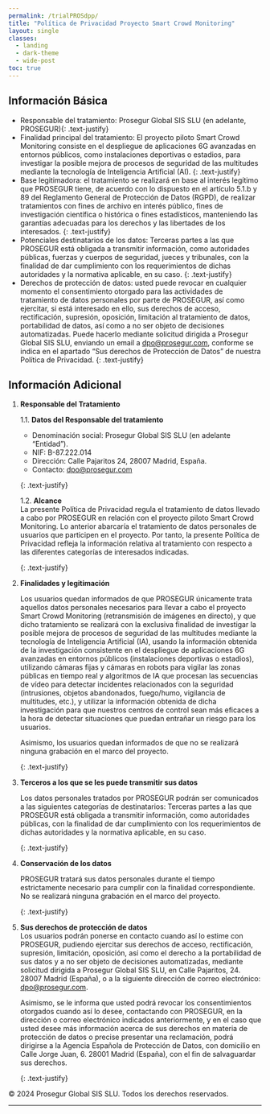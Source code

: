 ```yaml
---
permalink: /trialPROSdpp/
title: "Política de Privacidad Proyecto Smart Crowd Monitoring"
layout: single
classes:
  - landing
  - dark-theme
  - wide-post
toc: true
---
```


## Información Básica

-	Responsable del tratamiento:  Prosegur Global SIS SLU (en adelante, PROSEGUR){: .text-justify}
-	Finalidad principal del tratamiento: El proyecto piloto Smart Crowd Monitoring consiste en el despliegue de aplicaciones 6G avanzadas en entornos públicos, como instalaciones deportivas o estadios, para investigar la posible mejora de procesos de seguridad de las multitudes mediante la tecnología de Inteligencia Artificial (AI).
{: .text-justify}
-	Base legitimadora: el tratamiento se realizará en base al interés legítimo que PROSEGUR tiene, de acuerdo con lo dispuesto en el artículo 5.1.b y 89 del Reglamento General de Protección de Datos (RGPD), de realizar tratamientos con fines de archivo en interés público, fines de investigación científica o histórica o fines estadísticos, manteniendo las garantías adecuadas para los derechos y las libertades de los interesados.
{: .text-justify}
-	Potenciales destinatarios de los datos: Terceras partes a las que PROSEGUR está obligada a transmitir información, como autoridades públicas, fuerzas y cuerpos de seguridad, jueces y tribunales, con la finalidad de dar cumplimiento con los requerimientos de dichas autoridades y la normativa aplicable, en su caso.
{: .text-justify}
-	Derechos de protección de datos: usted puede revocar en cualquier momento el consentimiento otorgado para las actividades de tratamiento de datos personales por parte de PROSEGUR, así como ejercitar, si está interesado en ello, sus derechos de acceso, rectificación, supresión, oposición, limitación al tratamiento de datos, portabilidad de datos, así como a no ser objeto de decisiones automatizadas. Puede hacerlo mediante solicitud dirigida a Prosegur Global SIS SLU, enviando un email a dpo@prosegur.com, conforme se indica en el apartado “Sus derechos de Protección de Datos” de nuestra Política de Privacidad.
{: .text-justify}



## Información Adicional

1. **Responsable del Tratamiento**

   1.1. **Datos del Responsable del tratamiento**

   - Denominación social: Prosegur Global SIS SLU (en adelante “Entidad”). 
   - NIF: B-87.222.014
   - Dirección: Calle Pajaritos 24, 28007 Madrid, España. 
   - Contacto: dpo@prosegur.com

   {: .text-justify}

   1.2. **Alcance**  
   La presente Política de Privacidad regula el tratamiento de datos llevado a cabo por PROSEGUR en relación con el proyecto piloto Smart Crowd Monitoring. Lo anterior abarcaría el tratamiento de datos personales de usuarios que participen en el proyecto. Por tanto, la presente Política de Privacidad refleja la información relativa al tratamiento con respecto a las diferentes categorías de interesados indicadas.

   {: .text-justify}

2. **Finalidades y legitimación**  

   Los usuarios quedan informados de que PROSEGUR únicamente trata aquellos datos personales necesarios para llevar a cabo el proyecto Smart Crowd Monitoring (retransmisión de imágenes en directo), y que dicho tratamiento se realizará con la exclusiva finalidad de investigar la posible mejora de procesos de seguridad de las multitudes mediante la tecnología de Inteligencia Artificial (IA), usando la información obtenida de la investigación consistente en el despliegue de aplicaciones 6G avanzadas en entornos públicos (instalaciones deportivas o estadios), utilizando cámaras fijas y cámaras en robots para vigilar las zonas públicas en tiempo real y algoritmos de IA que procesan las secuencias de vídeo para detectar incidentes relacionados con la seguridad (intrusiones, objetos abandonados, fuego/humo, vigilancia de multitudes, etc.), y utilizar la información obtenida de dicha investigación para que nuestros centros de control sean más eficaces a la hora de detectar situaciones que puedan entrañar un riesgo para los usuarios.

   Asimismo, los usuarios quedan informados de que no se realizará ninguna grabación en el marco del proyecto.

   {: .text-justify}

3. **Terceros a los que se les puede transmitir sus datos**  

   Los datos personales tratados por PROSEGUR podrán ser comunicados a las siguientes categorías de destinatarios: Terceras partes a las que PROSEGUR está obligada a transmitir información, como autoridades públicas, con la finalidad de dar cumplimiento con los requerimientos de dichas autoridades y la normativa aplicable, en su caso.

   {: .text-justify}

4. **Conservación de los datos**  

   PROSEGUR tratará sus datos personales durante el tiempo estrictamente necesario para cumplir con la finalidad correspondiente. No se realizará ninguna grabación en el marco del proyecto.

   {: .text-justify}

5. **Sus derechos de protección de datos**  
   Los usuarios podrán ponerse en contacto cuando así lo estime con PROSEGUR, pudiendo ejercitar sus derechos de acceso, rectificación, supresión, limitación, oposición, así como el derecho a la portabilidad de sus datos y a no ser objeto de decisiones automatizadas, mediante solicitud dirigida a Prosegur Global SIS SLU, en Calle Pajaritos, 24. 28007 Madrid (España), o a la siguiente dirección de correo electrónico: dpo@prosegur.com.

   Asimismo, se le informa que usted podrá revocar los consentimientos otorgados cuando así lo desee, contactando con PROSEGUR, en la dirección o correo electrónico indicados anteriormente, y en el caso que usted desee más información acerca de sus derechos en materia de protección de datos o precise presentar una reclamación, podrá dirigirse a la Agencia Española de Protección de Datos, con domicilio en Calle Jorge Juan, 6. 28001 Madrid (España), con el fin de salvaguardar sus derechos.

   {: .text-justify}

© 2024 Prosegur Global SIS SLU. Todos los derechos reservados.

---
